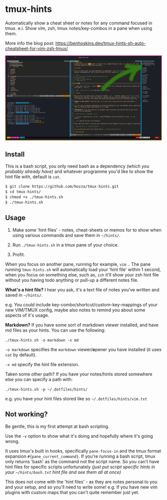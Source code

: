 # tmux-hints
Automatically show a cheat sheet or notes for any command focused in tmux. e.i. Show vim, zsh, tmux notes/key-combos in a pane when using them.

More info the blog post: https://benhoskins.dev/tmux-hints-sh-auto-cheatsheet-for-vim-zsh-tmux/

![tmux-hint.sh Screenshot](https://raw.githubusercontent.com/hozza/tmux-hints/master/tmux-hints-sh.png)

## Install

This is a bash script, you only need bash as a dependency _(which you probably already have)_ and whatever programme you'd like to show the hint file with, default is `cat`.

```bash
$ git clone https://github.com/hozza/tmux-hints.git
$ cd tmux-hints/
$ chmod +x ./tmux-hints.sh
$ ./tmux-hints.sh
```
## Usage

1. Make some 'hint files' - notes, cheat-sheets or memos for to show when using various commands and save them in `~/hints/`.

2. Run `./tmux-hints.sh` in a tmux pane of your choice.

3. Profit.

When you focus on another pane, running for example, `vim` .. The pane running `tmux-hints.sh` will automatically load your 'hint file' within 1 second, when you focus on something else, such as, `zsh` it'll show your zsh hint file without you having todo anything or pull-up a different notes file.

**What's a hint file?** I hear you ask, it's a text file of notes you've written and saved in `~/hints/`.

e.g. You could include key-combo/shortcut/custom-key-mappings of your new VIM/TMUX config, maybe also notes to remind you about some aspects of it's usage.

**Markdown?** If you have some sort of markdown viewer installed, and have md files as your hints. You can use the following:

`./tmux-hints.sh -o markdown -x md`

`-o markdown` specifies the `markdown` viewer/**o**pener you have installed (it uses `cat` by default).

`-x md` specify the hint file extension.

Taken some other path? If you have your notes/hints stored somewhere else you can specify a path with:

`./tmux-hints.sh -p ~/.dotfiles/hints/`

e.g. you have your hint files stored like so `~/.dotfiles/hints/vim.txt` 

## Not working?

Be gentle, this is my first attempt at bash scripting. 

Use the `-v` option to show what it's doing and hopefully where it's going wrong.

It uses tmux's built in hooks, specifically `pane-focus-in` and the tmux format expansion `#{pane_current_command}`. If you're running a bash script, tmux only returns 'bash' as the command not the script name. So you can't have hint files for specific scripts unfortunately _(just put script specific hints in your `~/hints/bash.txt` hint file and see them all at once)_

This does not come with the 'hint files' - as they are notes personal to you and your setup, and so you'll need to write some! e.g. If you have new vim plugins with custom maps that you can't quite remember just yet.
